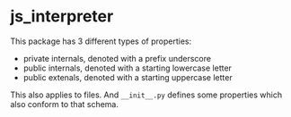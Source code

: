 # js_interpreter

This package has 3 different types of properties:

- private internals, denoted with a prefix underscore
- public internals, denoted with a starting lowercase letter
- public extenals, denoted with a starting uppercase letter

This also applies to files. And ```__init__.py``` defines
some properties which also conform to that schema.

<!-- Here a property can be either a non-method attribute
     or a method. Includes getters and setters, etc. -->
